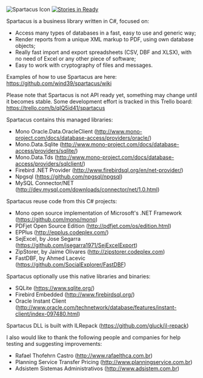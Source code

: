![Spartacus Icon](https://raw.githubusercontent.com/wind39/spartacus/master/Spartacus/icon/spartacus_128x128.png)
[![Stories in Ready](https://badge.waffle.io/wind39/spartacus.svg?label=ready&title=Ready)](http://waffle.io/wind39/spartacus)

Spartacus is a business library written in C#, focused on:
  - Access many types of databases in a fast, easy to use and generic way;
  - Render reports from a unique XML markup to PDF, using own database objects;
  - Really fast import and export spreadsheets (CSV, DBF and XLSX), with no need of Excel or any other piece of software;
  - Easy to work with cryptography of files and messages.

Examples of how to use Spartacus are here: https://github.com/wind39/spartacus/wiki

Please note that Spartacus is not API ready yet, something may change until it becomes stable.
Some development effort is tracked in this Trello board: https://trello.com/b/qIQ5id41/spartacus

Spartacus contains this managed libraries:
  - Mono Oracle.Data.OracleClient (http://www.mono-project.com/docs/database-access/providers/oracle/)
  - Mono.Data.Sqlite (http://www.mono-project.com/docs/database-access/providers/sqlite/)
  - Mono.Data.Tds (http://www.mono-project.com/docs/database-access/providers/sqlclient/)
  - Firebird .NET Provider (http://www.firebirdsql.org/en/net-provider/)
  - Npgsql (https://github.com/npgsql/npgsql)
  - MySQL Connector/NET (http://dev.mysql.com/downloads/connector/net/1.0.html)
  
Spartacus reuse code from this C# projects:
  - Mono open source implementation of Microsoft's .NET Framework (https://github.com/mono/mono)
  - PDFjet Open Source Edition (http://pdfjet.com/os/edition.html)
  - EPPlus (http://epplus.codeplex.com/)
  - SejExcel, by Jose Segarra (https://github.com/jsegarra1971/SejExcelExport)
  - ZipStorer, by Jaime Olivares (http://zipstorer.codeplex.com)
  - FastDBF, by Ahmed Lacevic (https://github.com/SocialExplorer/FastDBF)

Spartacus optionally use this native libraries and binaries:
  - SQLite (https://www.sqlite.org/)
  - Firebird Embedded (http://www.firebirdsql.org/)
  - Oracle Instant Client (http://www.oracle.com/technetwork/database/features/instant-client/index-097480.html)

Spartacus DLL is built with ILRepack (https://github.com/gluck/il-repack)

I also would like to thank the following people and companies for help testing and suggesting improvements:
  - Rafael Thofehrn Castro (http://www.rafaelthca.com.br)
  - Planning Service Transfer Pricing (http://www.planningservice.com.br)
  - Adsistem Sistemas Administrativos (http://www.adsistem.com.br)
